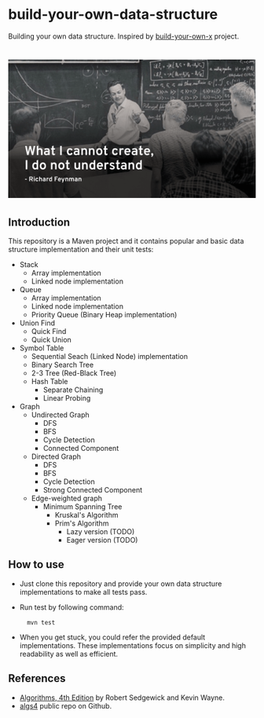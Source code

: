 # build-your-own-data-structure
Building your own data structure.
Inspired by [build-your-own-x](https://github.com/danistefanovic/build-your-own-x) project.
# ![Build your own data structure](images/feynman.png)

## Introduction
This repository is a Maven project and it contains popular and basic data structure implementation and their unit tests:
* Stack
    * Array implementation 
    * Linked node implementation 
* Queue
    * Array implementation 
    * Linked node implementation 
    * Priority Queue (Binary Heap implementation) 
* Union Find
    * Quick Find 
    * Quick Union 
* Symbol Table
    * Sequential Seach (Linked Node) implementation 
    * Binary Search Tree 
    * 2-3 Tree (Red-Black Tree) 
    * Hash Table
        * Separate Chaining 
        * Linear Probing 
* Graph
    * Undirected Graph 
        * DFS 
        * BFS 
        * Cycle Detection 
        * Connected Component 
    * Directed Graph
        * DFS 
        * BFS 
        * Cycle Detection 
        * Strong Connected Component 
    * Edge-weighted graph
        * Minimum Spanning Tree
            * Kruskal's Algorithm 
            * Prim's Algorithm
                * Lazy version (TODO)
                * Eager version (TODO)

## How to use
* Just clone this repository and provide your own data structure implementations to make all tests pass.
* Run test by following command:

        mvn test
    
* When you get stuck, you could refer the provided default implementations. These implementations focus on simplicity and high readability as well as efficient.  
## References
* [Algorithms, 4th Edition](http://amzn.to/13VNJi7) by Robert Sedgewick and Kevin Wayne.
* [algs4](https://github.com/kevin-wayne/algs4) public repo on Github.